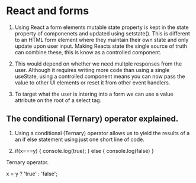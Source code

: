 # React and forms

1. Using React a form elements mutable state property is kept in the state property of componenets and updated using setstate(). This is different to an HTML form element where they maintain their own state and only update upon user input. Making Reacts state the single source of truth can combine these, this is know as a controlled component.

2. This would depend on whether we need multple responses from the user. Although it requires writing more code than using a single useState, using a controlled component means you can now pass the value to other UI elements or reset it from other event handlers.

3. To target what the user is intering into a form we can use a value attribute on the root of a select tag.

## The conditional (Ternary) operator explained.

1. Using a conditional (Ternary) operator allows us to yield the results of a an if else statement using just one short line of code.

2. if(x===y) {
   console.log(true);
   } else {
   console.log(false)
   }

Ternary operator.

x = y ? 'true' : 'false';
